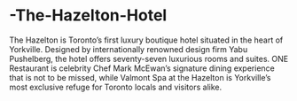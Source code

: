 # -The-Hazelton-Hotel
The Hazelton is Toronto’s first luxury boutique hotel situated in the heart of Yorkville. Designed by internationally renowned design firm Yabu Pushelberg, the hotel offers seventy-seven luxurious rooms and suites. ONE Restaurant is celebrity Chef Mark McEwan’s signature dining experience that is not to be missed, while Valmont Spa at the Hazelton is Yorkville’s most exclusive refuge for Toronto locals and visitors alike.

